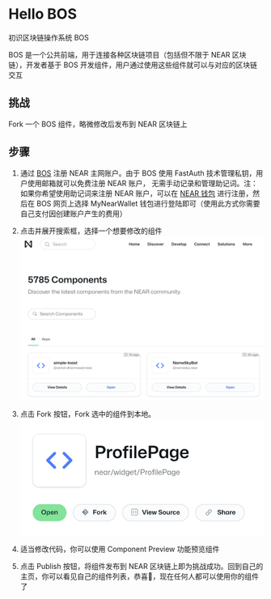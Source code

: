 # Hello BOS
初识区块链操作系统 BOS

BOS 是一个公共前端，用于连接各种区块链项目（包括但不限于 NEAR 区块链），开发者基于 BOS 开发组件，用户通过使用这些组件就可以与对应的区块链交互

## 挑战
Fork 一个 BOS 组件，略微修改后发布到 NEAR 区块链上

## 步骤
1. 通过 [BOS](https://near.org/signin) 注册 NEAR 主网账户。由于 BOS 使用 FastAuth 技术管理私钥，用户使用邮箱就可以免费注册 NEAR 账户，
   无需手动记录和管理助记词。注：如果你希望使用助记词来注册 NEAR 账户，可以在 [NEAR 钱包](https://app.mynearwallet.com) 进行注册，然后在 BOS
   网页上选择 MyNearWallet 钱包进行登陆即可（使用此方式你需要自己支付因创建账户产生的费用）


2. 点击并展开搜索框，选择一个想要修改的组件
![](./assets/bos-search.png)


3. 点击 Fork 按钮，Fork 选中的组件到本地。
![](./assets/bos-fork.png)


4. 适当修改代码，你可以使用 Component Preview 功能预览组件


5. 点击 Publish 按钮，将组件发布到 NEAR 区块链上即为挑战成功。回到自己的主页，你可以看见自己的组件列表，恭喜🎉，现在任何人都可以使用你的组件了
